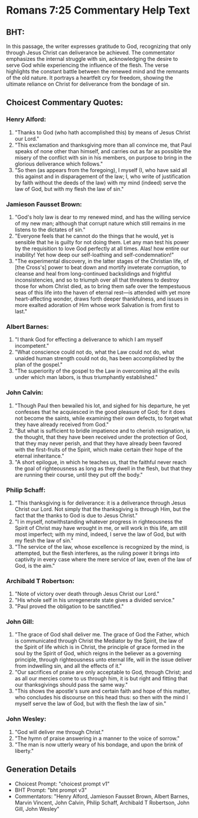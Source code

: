 # Romans 7:25 Commentary Help Text

## BHT:
In this passage, the writer expresses gratitude to God, recognizing that only through Jesus Christ can deliverance be achieved. The commentator emphasizes the internal struggle with sin, acknowledging the desire to serve God while experiencing the influence of the flesh. The verse highlights the constant battle between the renewed mind and the remnants of the old nature. It portrays a heartfelt cry for freedom, showing the ultimate reliance on Christ for deliverance from the bondage of sin.

## Choicest Commentary Quotes:
### Henry Alford:
1. "Thanks to God (who hath accomplished this) by means of Jesus Christ our Lord." 
2. "This exclamation and thanksgiving more than all convince me, that Paul speaks of none other than himself, and carries out as far as possible the misery of the conflict with sin in his members, on purpose to bring in the glorious deliverance which follows."
3. "So then (as appears from the foregoing), I myself (I, who have said all this against and in disparagement of the law; I, who write of justification by faith without the deeds of the law) with my mind (indeed) serve the law of God, but with my flesh the law of sin."

### Jamieson Fausset Brown:
1. "God's holy law is dear to my renewed mind, and has the willing service of my new man; although that corrupt nature which still remains in me listens to the dictates of sin."
2. "Everyone feels that he cannot do the things that he would, yet is sensible that he is guilty for not doing them. Let any man test his power by the requisition to love God perfectly at all times. Alas! how entire our inability! Yet how deep our self-loathing and self-condemnation!"
3. "The experimental discovery, in the latter stages of the Christian life, of [the Cross's] power to beat down and mortify inveterate corruption, to cleanse and heal from long-continued backslidings and frightful inconsistencies, and so to triumph over all that threatens to destroy those for whom Christ died, as to bring them safe over the tempestuous seas of this life into the haven of eternal rest—is attended with yet more heart-affecting wonder, draws forth deeper thankfulness, and issues in more exalted adoration of Him whose work Salvation is from first to last."


### Albert Barnes:
1. "I thank God for effecting a deliverance to which I am myself incompetent."
2. "What conscience could not do, what the Law could not do, what unaided human strength could not do, has been accomplished by the plan of the gospel."
3. "The superiority of the gospel to the Law in overcoming all the evils under which man labors, is thus triumphantly established."

### John Calvin:
1. "Though Paul then bewailed his lot, and sighed for his departure, he yet confesses that he acquiesced in the good pleasure of God; for it does not become the saints, while examining their own defects, to forget what they have already received from God."
2. "But what is sufficient to bridle impatience and to cherish resignation, is the thought, that they have been received under the protection of God, that they may never perish, and that they have already been favored with the first-fruits of the Spirit, which make certain their hope of the eternal inheritance."
3. "A short epilogue, in which he teaches us, that the faithful never reach the goal of righteousness as long as they dwell in the flesh, but that they are running their course, until they put off the body."

### Philip Schaff:
1. "This thanksgiving is for deliverance: it is a deliverance through Jesus Christ our Lord. Not simply that the thanksgiving is through Him, but the fact that the thanks to God is due to Jesus Christ." 
2. "I in myself, notwithstanding whatever progress in righteousness the Spirit of Christ may have wrought in me, or will work in this life, am still most imperfect; with my mind, indeed, I serve the law of God, but with my flesh the law of sin."
3. "The service of the law, whose excellence is recognized by the mind, is attempted, but the flesh interferes, as the ruling power it brings into captivity in every case where the mere service of law, even of the law of God, is the aim."

### Archibald T Robertson:
1. "Note of victory over death through Jesus Christ our Lord."
2. "His whole self in his unregenerate state gives a divided service."
3. "Paul proved the obligation to be sanctified."

### John Gill:
1. "The grace of God shall deliver me. The grace of God the Father, which is communicated through Christ the Mediator by the Spirit, the law of the Spirit of life which is in Christ, the principle of grace formed in the soul by the Spirit of God, which reigns in the believer as a governing principle, through righteousness unto eternal life, will in the issue deliver from indwelling sin, and all the effects of it."
2. "Our sacrifices of praise are only acceptable to God, through Christ; and as all our mercies come to us through him, it is but right and fitting that our thanksgivings should pass the same way."
3. "This shows the apostle's sure and certain faith and hope of this matter, who concludes his discourse on this head thus: so then with the mind I myself serve the law of God, but with the flesh the law of sin."

### John Wesley:
1. "God will deliver me through Christ."
2. "The hymn of praise answering in a manner to the voice of sorrow."
3. "The man is now utterly weary of his bondage, and upon the brink of liberty."


## Generation Details
- Choicest Prompt: "choicest prompt v1"
- BHT Prompt: "bht prompt v3"
- Commentators: "Henry Alford, Jamieson Fausset Brown, Albert Barnes, Marvin Vincent, John Calvin, Philip Schaff, Archibald T Robertson, John Gill, John Wesley"
